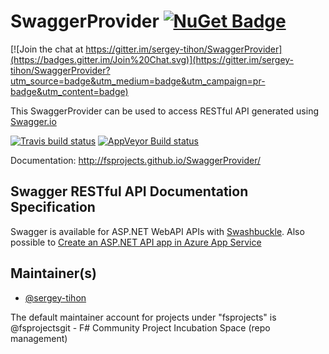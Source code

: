 # SwaggerProvider [![NuGet Badge](https://buildstats.info/nuget/SwaggerProvider)](https://www.nuget.org/packages/SwaggerProvider)

[![Join the chat at https://gitter.im/sergey-tihon/SwaggerProvider](https://badges.gitter.im/Join%20Chat.svg)](https://gitter.im/sergey-tihon/SwaggerProvider?utm_source=badge&utm_medium=badge&utm_campaign=pr-badge&utm_content=badge)

This SwaggerProvider can be used to access RESTful API generated using [Swagger.io](http://swagger.io)

[![Travis build status](https://travis-ci.org/fsprojects/SwaggerProvider.svg)](https://travis-ci.org/fsprojects/SwaggerProvider)
[![AppVeyor Build status](https://ci.appveyor.com/api/projects/status/tcahkn4b1tayh39u?svg=true)](https://ci.appveyor.com/project/sergey-tihon/swaggerprovider)

Documentation:  http://fsprojects.github.io/SwaggerProvider/ 

## Swagger RESTful API Documentation Specification

Swagger is available for ASP.NET WebAPI APIs with [Swashbuckle](https://github.com/domaindrivendev/Swashbuckle).
Also possible to [Create an ASP.NET API app in Azure App Service](https://azure.microsoft.com/en-us/documentation/articles/app-service-dotnet-create-api-app/)


## Maintainer(s)

- [@sergey-tihon](https://github.com/sergey-tihon)

The default maintainer account for projects under "fsprojects" is @fsprojectsgit - F# Community Project Incubation Space (repo management)

